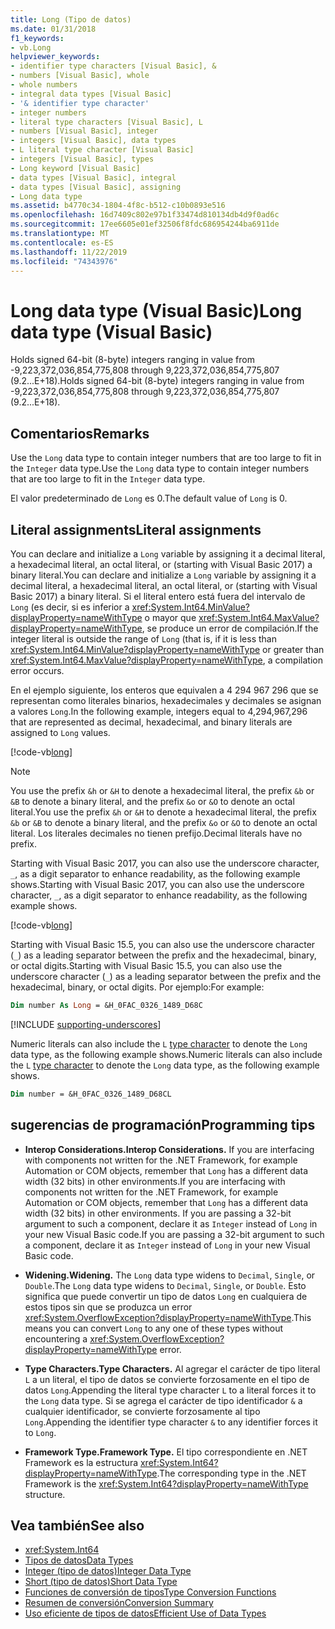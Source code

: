 ```yaml
---
title: Long (Tipo de datos)
ms.date: 01/31/2018
f1_keywords:
- vb.Long
helpviewer_keywords:
- identifier type characters [Visual Basic], &
- numbers [Visual Basic], whole
- whole numbers
- integral data types [Visual Basic]
- '& identifier type character'
- integer numbers
- literal type characters [Visual Basic], L
- numbers [Visual Basic], integer
- integers [Visual Basic], data types
- L literal type character [Visual Basic]
- integers [Visual Basic], types
- Long keyword [Visual Basic]
- data types [Visual Basic], integral
- data types [Visual Basic], assigning
- Long data type
ms.assetid: b4770c34-1804-4f8c-b512-c10b0893e516
ms.openlocfilehash: 16d7409c802e97b1f33474d810134db4d9f0ad6c
ms.sourcegitcommit: 17ee6605e01ef32506f8fdc686954244ba6911de
ms.translationtype: MT
ms.contentlocale: es-ES
ms.lasthandoff: 11/22/2019
ms.locfileid: "74343976"
---
```

# <a name="long-data-type-visual-basic"></a><span data-ttu-id="35042-102">Long data type (Visual Basic)</span><span class="sxs-lookup"><span data-stu-id="35042-102">Long data type (Visual Basic)</span></span>

<span data-ttu-id="35042-103">Holds signed 64-bit (8-byte) integers ranging in value from -9,223,372,036,854,775,808 through 9,223,372,036,854,775,807 (9.2...E+18).</span><span class="sxs-lookup"><span data-stu-id="35042-103">Holds signed 64-bit (8-byte) integers ranging in value from -9,223,372,036,854,775,808 through 9,223,372,036,854,775,807 (9.2...E+18).</span></span>

## <a name="remarks"></a><span data-ttu-id="35042-104">Comentarios</span><span class="sxs-lookup"><span data-stu-id="35042-104">Remarks</span></span>

<span data-ttu-id="35042-105">Use the `Long` data type to contain integer numbers that are too large to fit in the `Integer` data type.</span><span class="sxs-lookup"><span data-stu-id="35042-105">Use the `Long` data type to contain integer numbers that are too large to fit in the `Integer` data type.</span></span>

<span data-ttu-id="35042-106">El valor predeterminado de `Long` es 0.</span><span class="sxs-lookup"><span data-stu-id="35042-106">The default value of `Long` is 0.</span></span>

## <a name="literal-assignments"></a><span data-ttu-id="35042-107">Literal assignments</span><span class="sxs-lookup"><span data-stu-id="35042-107">Literal assignments</span></span>

<span data-ttu-id="35042-108">You can declare and initialize a `Long` variable by assigning it a decimal literal, a hexadecimal literal, an octal literal, or (starting with Visual Basic 2017) a binary literal.</span><span class="sxs-lookup"><span data-stu-id="35042-108">You can declare and initialize a `Long` variable by assigning it a decimal literal, a hexadecimal literal, an octal literal, or (starting with Visual Basic 2017) a binary literal.</span></span> <span data-ttu-id="35042-109">Si el literal entero está fuera del intervalo de `Long` (es decir, si es inferior a <xref:System.Int64.MinValue?displayProperty=nameWithType> o mayor que <xref:System.Int64.MaxValue?displayProperty=nameWithType>, se produce un error de compilación.</span><span class="sxs-lookup"><span data-stu-id="35042-109">If the integer literal is outside the range of `Long` (that is, if it is less than <xref:System.Int64.MinValue?displayProperty=nameWithType> or greater than <xref:System.Int64.MaxValue?displayProperty=nameWithType>, a compilation error occurs.</span></span>

<span data-ttu-id="35042-110">En el ejemplo siguiente, los enteros que equivalen a 4 294 967 296 que se representan como literales binarios, hexadecimales y decimales se asignan a valores `Long`.</span><span class="sxs-lookup"><span data-stu-id="35042-110">In the following example, integers equal to 4,294,967,296 that are represented as decimal, hexadecimal, and binary literals are assigned to `Long` values.</span></span>

[!code-vb[long](../../../../samples/snippets/visualbasic/language-reference/data-types/numeric-literals.vb#Long)]

> [!NOTE]
> <span data-ttu-id="35042-111">You use the prefix `&h` or `&H` to denote a hexadecimal literal, the prefix `&b` or `&B` to denote a binary literal, and the prefix `&o` or `&O` to denote an octal literal.</span><span class="sxs-lookup"><span data-stu-id="35042-111">You use the prefix `&h` or `&H` to denote a hexadecimal literal, the prefix `&b` or `&B` to denote a binary literal, and the prefix `&o` or `&O` to denote an octal literal.</span></span> <span data-ttu-id="35042-112">Los literales decimales no tienen prefijo.</span><span class="sxs-lookup"><span data-stu-id="35042-112">Decimal literals have no prefix.</span></span>

<span data-ttu-id="35042-113">Starting with Visual Basic 2017, you can also use the underscore character, `_`, as a digit separator to enhance readability, as the following example shows.</span><span class="sxs-lookup"><span data-stu-id="35042-113">Starting with Visual Basic 2017, you can also use the underscore character, `_`, as a digit separator to enhance readability, as the following example shows.</span></span>

[!code-vb[long](../../../../samples/snippets/visualbasic/language-reference/data-types/numeric-literals.vb#LongS)]

<span data-ttu-id="35042-114">Starting with Visual Basic 15.5, you can also use the underscore character (`_`) as a leading separator between the prefix and the hexadecimal, binary, or octal digits.</span><span class="sxs-lookup"><span data-stu-id="35042-114">Starting with Visual Basic 15.5, you can also use the underscore character (`_`) as a leading separator between the prefix and the hexadecimal, binary, or octal digits.</span></span> <span data-ttu-id="35042-115">Por ejemplo:</span><span class="sxs-lookup"><span data-stu-id="35042-115">For example:</span></span>

```vb
Dim number As Long = &H_0FAC_0326_1489_D68C
```

[!INCLUDE [supporting-underscores](../../../../includes/vb-separator-langversion.md)]

<span data-ttu-id="35042-116">Numeric literals can also include the `L` [type character](../../programming-guide/language-features/data-types/type-characters.md) to denote the `Long` data type, as the following example shows.</span><span class="sxs-lookup"><span data-stu-id="35042-116">Numeric literals can also include the `L` [type character](../../programming-guide/language-features/data-types/type-characters.md) to denote the `Long` data type, as the following example shows.</span></span>

```vb
Dim number = &H_0FAC_0326_1489_D68CL
```

## <a name="programming-tips"></a><span data-ttu-id="35042-117">sugerencias de programación</span><span class="sxs-lookup"><span data-stu-id="35042-117">Programming tips</span></span>

- <span data-ttu-id="35042-118">**Interop Considerations.**</span><span class="sxs-lookup"><span data-stu-id="35042-118">**Interop Considerations.**</span></span> <span data-ttu-id="35042-119">If you are interfacing with components not written for the .NET Framework, for example Automation or COM objects, remember that `Long` has a different data width (32 bits) in other environments.</span><span class="sxs-lookup"><span data-stu-id="35042-119">If you are interfacing with components not written for the .NET Framework, for example Automation or COM objects, remember that `Long` has a different data width (32 bits) in other environments.</span></span> <span data-ttu-id="35042-120">If you are passing a 32-bit argument to such a component, declare it as `Integer` instead of `Long` in your new Visual Basic code.</span><span class="sxs-lookup"><span data-stu-id="35042-120">If you are passing a 32-bit argument to such a component, declare it as `Integer` instead of `Long` in your new Visual Basic code.</span></span>

- <span data-ttu-id="35042-121">**Widening.**</span><span class="sxs-lookup"><span data-stu-id="35042-121">**Widening.**</span></span> <span data-ttu-id="35042-122">The `Long` data type widens to `Decimal`, `Single`, or `Double`.</span><span class="sxs-lookup"><span data-stu-id="35042-122">The `Long` data type widens to `Decimal`, `Single`, or `Double`.</span></span> <span data-ttu-id="35042-123">Esto significa que puede convertir un tipo de datos `Long` en cualquiera de estos tipos sin que se produzca un error <xref:System.OverflowException?displayProperty=nameWithType>.</span><span class="sxs-lookup"><span data-stu-id="35042-123">This means you can convert `Long` to any one of these types without encountering a <xref:System.OverflowException?displayProperty=nameWithType> error.</span></span>

- <span data-ttu-id="35042-124">**Type Characters.**</span><span class="sxs-lookup"><span data-stu-id="35042-124">**Type Characters.**</span></span> <span data-ttu-id="35042-125">Al agregar el carácter de tipo literal `L` a un literal, el tipo de datos se convierte forzosamente en el tipo de datos `Long`.</span><span class="sxs-lookup"><span data-stu-id="35042-125">Appending the literal type character `L` to a literal forces it to the `Long` data type.</span></span> <span data-ttu-id="35042-126">Si se agrega el carácter de tipo identificador `&` a cualquier identificador, se convierte forzosamente al tipo `Long`.</span><span class="sxs-lookup"><span data-stu-id="35042-126">Appending the identifier type character `&` to any identifier forces it to `Long`.</span></span>

- <span data-ttu-id="35042-127">**Framework Type.**</span><span class="sxs-lookup"><span data-stu-id="35042-127">**Framework Type.**</span></span> <span data-ttu-id="35042-128">El tipo correspondiente en .NET Framework es la estructura <xref:System.Int64?displayProperty=nameWithType>.</span><span class="sxs-lookup"><span data-stu-id="35042-128">The corresponding type in the .NET Framework is the <xref:System.Int64?displayProperty=nameWithType> structure.</span></span>

## <a name="see-also"></a><span data-ttu-id="35042-129">Vea también</span><span class="sxs-lookup"><span data-stu-id="35042-129">See also</span></span>

- <xref:System.Int64>
- [<span data-ttu-id="35042-130">Tipos de datos</span><span class="sxs-lookup"><span data-stu-id="35042-130">Data Types</span></span>](../../../visual-basic/language-reference/data-types/index.md)
- [<span data-ttu-id="35042-131">Integer (tipo de datos)</span><span class="sxs-lookup"><span data-stu-id="35042-131">Integer Data Type</span></span>](../../../visual-basic/language-reference/data-types/integer-data-type.md)
- [<span data-ttu-id="35042-132">Short (tipo de datos)</span><span class="sxs-lookup"><span data-stu-id="35042-132">Short Data Type</span></span>](../../../visual-basic/language-reference/data-types/short-data-type.md)
- [<span data-ttu-id="35042-133">Funciones de conversión de tipos</span><span class="sxs-lookup"><span data-stu-id="35042-133">Type Conversion Functions</span></span>](../../../visual-basic/language-reference/functions/type-conversion-functions.md)
- [<span data-ttu-id="35042-134">Resumen de conversión</span><span class="sxs-lookup"><span data-stu-id="35042-134">Conversion Summary</span></span>](../../../visual-basic/language-reference/keywords/conversion-summary.md)
- [<span data-ttu-id="35042-135">Uso eficiente de tipos de datos</span><span class="sxs-lookup"><span data-stu-id="35042-135">Efficient Use of Data Types</span></span>](../../../visual-basic/programming-guide/language-features/data-types/efficient-use-of-data-types.md)

